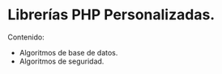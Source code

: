 # Librerías PHP Personalizadas.

Contenido:
- Algoritmos de base de datos.
- Algoritmos de seguridad.
